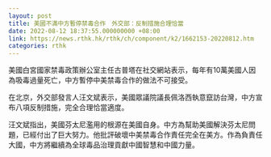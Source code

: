 ```yaml
---
layout: post
title: 美國不滿中方暫停禁毒合作　外交部：反制措施合理恰當
date: 2022-08-12 18:37:55.000000000 +08:00
link: https://news.rthk.hk/rthk/ch/component/k2/1662153-20220812.htm
categories: rthk
---
```


美國白宮國家禁毒政策辦公室主任古普塔在社交網站表示，每年有10萬美國人因為吸毒過量死亡，中方暫停中美禁毒合作的做法不可接受。

在北京，外交部發言人汪文斌表示，美國眾議院議長佩洛西執意竄訪台灣，中方宣布八項反制措施，完全合理恰當適度。

汪文斌指出，美國芬太尼濫用的根源在美國自身。中方為幫助美國解決芬太尼問題，已經付出了巨大努力。他批評破壞中美禁毒合作責任完全在美方。作為負責任大國，中方將繼續為全球毒品治理貢獻中國智慧和中國力量。
